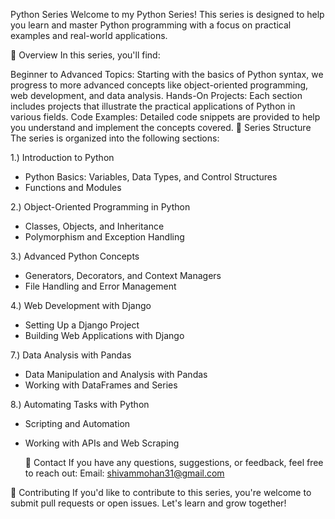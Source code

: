 Python Series
Welcome to my Python Series! This series is designed to help you learn and master Python programming with a focus on practical examples and real-world applications.

🚀 Overview
In this series, you'll find:

Beginner to Advanced Topics: Starting with the basics of Python syntax, we progress to more advanced concepts like object-oriented programming, web development, and data analysis.
Hands-On Projects: Each section includes projects that illustrate the practical applications of Python in various fields.
Code Examples: Detailed code snippets are provided to help you understand and implement the concepts covered.
📂 Series Structure
The series is organized into the following sections:

1.) Introduction to Python
  * Python Basics: Variables, Data Types, and Control Structures
  * Functions and Modules
    
2.) Object-Oriented Programming in Python
  * Classes, Objects, and Inheritance
  * Polymorphism and Exception Handling
  
3.) Advanced Python Concepts
  * Generators, Decorators, and Context Managers
  * File Handling and Error Management
  
4.) Web Development with Django
  * Setting Up a Django Project
  * Building Web Applications with Django
  
7.) Data Analysis with Pandas
  * Data Manipulation and Analysis with Pandas
  * Working with DataFrames and Series
  
8.) Automating Tasks with Python
  * Scripting and Automation
  * Working with APIs and Web Scraping

    📧 Contact
If you have any questions, suggestions, or feedback, feel free to reach out:
Email: shivammohan31@gmail.com

🌟 Contributing
If you'd like to contribute to this series, you're welcome to submit pull requests or open issues. Let's learn and grow together!
